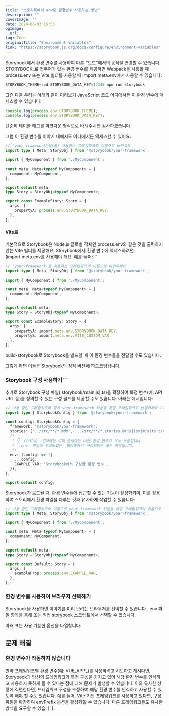 ```yaml
---
title: "스토리북에서 env로 환경변수 사용하는 방법"
description: ""
coverImage: ""
date: 2024-08-03 15:53
ogImage: 
  url: 
tag: Tech
originalTitle: "Environment variables"
link: "https://storybook.js.org/docs/configure/environment-variables"
---
```





Storybook에서 환경 변수를 사용하여 다른 "모드"에서의 동작을 변경할 수 있습니다. STORYBOOK_로 접두어가 있는 환경 변수를 제공하면 Webpack을 사용할 때 process.env 또는 Vite 빌더를 사용할 때 import.meta.env에서 사용할 수 있습니다:

```js
STORYBOOK_THEME=red STORYBOOK_DATA_KEY=12345 npm run storybook
```

그런 다음 우리는 아래와 같이 미리보기 JavaScript 코드 어디에서든 이 환경 변수에 액세스할 수 있습니다:

```typescript
console.log(process.env.STORYBOOK_THEME);
console.log(process.env.STORYBOOK_DATA_KEY);
```



단순히 테이블 태그를 마크다운 형식으로 바꿔주시면 감사하겠습니다.



그럼 이 환경 변수를 이야기 내에서도 어디에서든 액세스할 수 있어요:

```typescript
// "your-framework"을(를) 사용하는 프레임워크의 이름으로 바꾸세요
import type { Meta, StoryObj } from '@storybook/your-framework';

import { MyComponent } from './MyComponent';

const meta: Meta<typeof MyComponent> = {
  component: MyComponent,
};

export default meta;
type Story = StoryObj<typeof MyComponent>;

export const ExampleStory: Story = {
  args: {
    propertyA: process.env.STORYBOOK_DATA_KEY,
  },
};
```

#### Vite로

기본적으로 Storybook은 Node.js 글로벌 객체인 process.env와 같은 것을 출력하지 않는 Vite 빌더를 제공해요. Storybook에서 환경 변수에 액세스하려면(import.meta.env를 사용해야 해요. 예를 들어:```



```typescript
// 'your-framework'를 사용하는 프레임워크의 이름으로 바꿔주세요
import type { Meta, StoryObj } from '@storybook/your-framework';

import { MyComponent } from './MyComponent';

const meta: Meta<typeof MyComponent> = {
  component: MyComponent,
};

export default meta;
type Story = StoryObj<typeof MyComponent>;

export const ExampleStory: Story = {
  args: {
    propertyA: import.meta.env.STORYBOOK_DATA_KEY,
    propertyB: import.meta.env.VITE_CUSTOM_VAR,
  },
};
```

build-storybook로 Storybook을 빌드할 때 이 환경 변수들을 전달할 수도 있습니다.

그렇게 하면 이들은 Storybook의 정적 버전에 하드코딩됩니다.

### Storybook 구성 사용하기```



추가로 Storybook 구성 파일(.storybook/main.js|.ts)을 확장하여 특정 변수(예: API URL 등)를 정의할 수 있는 구성 필드를 제공할 수도 있습니다. 아래는 예시입니다:

```typescript
// 사용 중인 프레임워크에 맞게 your-framework 부분을 해당 프레임워크로 변경하세요 (예: react-webpack5, vue3-vite)
import type { StorybookConfig } from '@storybook/your-framework';

const config: StorybookConfig = {
  framework: '@storybook/your-framework',
  stories: ['../src/**/*.mdx', '../src/**/*.stories.@(js|jsx|mjs|ts|tsx)'],
  /*
   * 👇 `config` 인자에는 이미 존재하는 다른 환경 변수가 모두 포함됩니다.
   * `.env` 파일에 구성되었든, 명령줄에서 구성되었든 모두 해당됩니다.
   */
  env: (config) => ({
    ...config,
    EXAMPLE_VAR: 'Storybook에서 구성한 환경 변수',
  }),
};

export default config;
```

Storybook가 로드될 때, 환경 변수들에 접근할 수 있는 기능이 활성화되며, 이를 활용하여 스토리에서 환경 파일을 다루는 것과 유사하게 작업할 수 있습니다:

```typescript
// 사용 중인 프레임워크의 이름으로 your-framework 부분을 해당 프레임워크의 이름으로 변경하세요
import type { Meta, StoryObj } from '@storybook/your-framework';

import { MyComponent } from './MyComponent';

const meta: Meta<typeof MyComponent> = {
  component: MyComponent,
};

export default meta;
type Story = StoryObj<typeof MyComponent>;

export const Default: Story = {
  args: {
    exampleProp: process.env.EXAMPLE_VAR,
  },
};
```



### 환경 변수를 사용하여 브라우저 선택하기

Storybook을 사용하면 이야기를 미리 보려는 브라우저를 선택할 수 있습니다. .env 파일 항목을 통해 또는 직접 storybook 스크립트에서 선택할 수 있습니다.

아래 표는 사용 가능한 옵션을 나열합니다:

## 문제 해결



### 환경 변수가 작동하지 않습니다

만약 프레임워크별 환경 변수(예: VUE_APP_)를 사용하려고 시도하고 계시다면, Storybook과 당신의 프레임워크가 특정 구성을 가지고 있어 해당 환경 변수를 인식하고 사용하지 못하게 될 수 있다는 점에 대해 문제가 발생할 수 있습니다. 이와 유사한 상황에 직면한다면, 프레임워크 구성을 조정하여 해당 환경 변수를 인식하고 사용할 수 있도록 해야 할 수도 있습니다. 예를 들어, Vite 기반 프레임워크를 사용하고 있다면, 구성 파일을 확장하여 envPrefix 옵션을 활성화할 수 있습니다. 다른 프레임워크들도 유사한 방식을 요구할 수 있습니다.